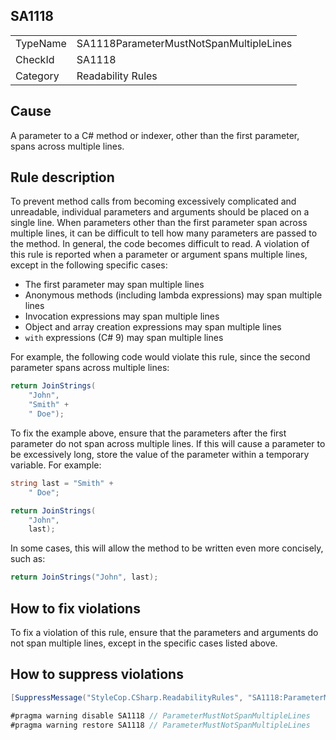 ﻿## SA1118

<table>
<tr>
  <td>TypeName</td>
  <td>SA1118ParameterMustNotSpanMultipleLines</td>
</tr>
<tr>
  <td>CheckId</td>
  <td>SA1118</td>
</tr>
<tr>
  <td>Category</td>
  <td>Readability Rules</td>
</tr>
</table>

## Cause

A parameter to a C# method or indexer, other than the first parameter, spans across multiple lines.

## Rule description

To prevent method calls from becoming excessively complicated and unreadable, individual parameters and arguments should
be placed on a single line. When parameters other than the first parameter span across multiple lines, it can be
difficult to tell how many parameters are passed to the method. In general, the code becomes difficult to read. A
violation of this rule is reported when a parameter or argument spans multiple lines, except in the following specific
cases:

* The first parameter may span multiple lines
* Anonymous methods (including lambda expressions) may span multiple lines
* Invocation expressions may span multiple lines
* Object and array creation expressions may span multiple lines
* `with` expressions (C# 9) may span multiple lines

For example, the following code would violate this rule, since the second parameter spans across multiple lines:

```csharp
return JoinStrings(
    "John",
    "Smith" + 
    " Doe");
```

To fix the example above, ensure that the parameters after the first parameter do not span across multiple lines. If
this will cause a parameter to be excessively long, store the value of the parameter within a temporary variable. For
example:

```csharp
string last = "Smith" + 
    " Doe";

return JoinStrings(
    "John",
    last);
```

In some cases, this will allow the method to be written even more concisely, such as:

```csharp
return JoinStrings("John", last);
```

## How to fix violations

To fix a violation of this rule, ensure that the parameters and arguments do not span multiple lines, except in the
specific cases listed above.

## How to suppress violations

```csharp
[SuppressMessage("StyleCop.CSharp.ReadabilityRules", "SA1118:ParameterMustNotSpanMultipleLines", Justification = "Reviewed.")]
```

```csharp
#pragma warning disable SA1118 // ParameterMustNotSpanMultipleLines
#pragma warning restore SA1118 // ParameterMustNotSpanMultipleLines
```
